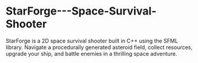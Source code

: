 # StarForge---Space-Survival-Shooter
StarForge is a 2D space survival shooter built in C++ using the SFML library. Navigate a procedurally generated asteroid field, collect resources, upgrade your ship, and battle enemies in a thrilling space adventure.
